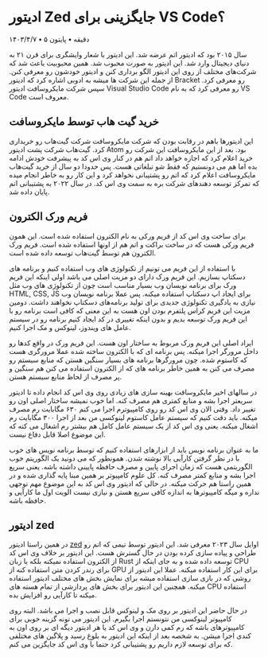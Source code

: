 # ادیتور Zed جایگزینی برای VS Code؟

۱۴۰۳/۴/۷ **•** ۵ دقیقه **•** پایتون

سال ۲۰۱۵ بود که ادیتور اتم عرضه شد. این ادیتور با شعار وایشگری برای قرن ۲۱ به دنیای دیجیتال وارد شد. این ادیتور به صورت محبوب شد. همین محبوبیت باعث شد که شرکت‌های مختلف از روی این ادیتور الگو برداری کنن و ادیتور خودشون رو معرفی کنن. از جمله این شرکت ها میشه به ادوبی اشاره کرد که ادیتور Bracket رو معرفی کرد. سپس شرکت مایکروسافت ادیتور Visual Studio Code رو معرفی کرد که به نام VS Code معروف است. 

## خرید گیت هاب توسط مایکروسافت

این ادیتورها باهم در رقابت بودن که شرکت مایکروسافت شرکت گیت‌هاب رو خریداری کرد. گیت‌هاب شرکت پشت ادیتور Atom بود. بعد از این مایکروسافت این شرکت رو خرید اعلام کرد که اجازه خواهد داد اتم هم در کنار وی اس کد به پیشرفت خودش ادامه بده اما هم می دونستیم که فقط شو تبلغاتی هست. پس حدودا دو سال از خرید گیت‌هاب مایکروسافت اعلام کرد که اتم رو پشتیبانی نخواهد کرد و این کار رو به خاطر انجام میده که تمرکز توسعه دهندهای شرکت بره به سمت وی اس کد. در سال ۲۰۲۲ به پشتیبانی اتم پایان داده شد.

## فریم ورک الکترون

برای ساخت وی اس کد از فریم ورکی به نام الکترون استفاده شده است. این همون فریم ورکی هست که در ساخت براکت و اتم هم از اونها استفاده شده است. فریم ورک الکترون هم توسط گیت‌هاب توسعه داده شده است. 

با استفاده از این فریم می تونیم از تکنولوژی های وب استفاده کنیم و برنامه های دسکتاپ بسازیم. این فریم ورک دارای دو مزیت اصلی می باشد اولی اینکه این فریم ورک برای برنامه نویسان وب بسیار مناسب است چون از تکنولوژی های وب مثل HTML, CSS, JS برای ایجاد اپ دسکتاپ استفاده میکنه. پس عملا برنامه نویسان وب نیازی به یادگیری تکنولوژی جدیدی برای تولید برنامه‌های دسکتاپ نخواهند داشت. دومین مزیت این فریم کراس پلتفرم بودن اون هست به این معنی که کافی است برنامه رو با این فریم ورک توسعه بدیم و بدون اینکه تغییری در کد ایجاد کنیم برنامه رو در سیستم عامل های ویندوز، لینوکس و مک اجرا کنیم.

ایراد اصلی این فریم ورک مربوط به ساختار اون هست. این فریم ورک در واقع کدها رو داخل مرورگر اجرا میکنه. پس برنامه ای که با  الکترون ساخته شده عملا مرورگری هست که کاستوم شده. چون مرورگر‌ها برنامه های بسیار سنگین هستن که منابع سیستم رو مصرف می کنن به همین خاطر برنامه های که از الکترون استفاده می کنن هم سنگین و پر مصرف از لحاظ منابع سیستم هستن.

در سالهای اخیر مایکروسافت بهینه سازی های زیادی روی وی اس کد انجام داده تا ادیتور سریعتر اجرا بشه و منابع کمتری هم مصرف کنه. اما خوب نمیشه ساختار اصلی اون رو تغییر داد. وقتی الان وی اس کد رو روی کامپیوترم اجرا می کنم ۶۳۰ مگابایت رم مصرف میکنه. باید دقت کنیم که سیستم عامل کاستوم لینوکسی من بعد از اجرا ۳۰۰ مگابایت رم اشغال میکنه. یعنی وی اس کد از یک سیستم عامل کامل هم بیشتر رم اشغال می کنه که این موضوع اصلا قابل دفاع نیست.

ما به عنوان برنامه نویس باید از ابزارهای استفاده کنیم که توسط برنامه نویس های خوب با در نظر گرفتن کارآیی بالا نوشته شدن. همونطور که می دونید یک الگوریتم خوب الگوریتمی هست که زمان اجرای پایین و مصرف حافظه پایینی داشته باشه. یعنی سریع اجرا بشه و منابع کمتر مصرف کنه. کل علوم کامپیوتر بر همین مبنا پایه گذاری شده و در همین راستا هم حرکت میکنه. در حالی که ادیتور وی اس کد به این موضوع مهم توجهی نداره و میگه کامپیوترها به اندازه کافی سریع هستن و نیازی نیست الویت اول ما کارآیی و حافظه باشه. 

## ادیتور zed

در همین راستا ادیتور [zed](http://zed.dev) اوایل سال ۲۰۲۳ معرفی شد. این ادیتور توسط تیمی که اتم رو طراحی و پیاده سازی کرده بودن در حال گسترش هست. این ادیتور بر خلاف وی اس کد از الکترون استفاده نمیکنه بلکه با زبان Rust توسعه داده شده  و به جای اینکه از CPU برای رندر کردن متن استفاده کنه از GPU برای این کار استفاده میکنه. عملا این ادیتور از روشی که در بازی سازی استفاده میشه برای نمایش بخش های مختلف ادیتور استفاده میکنه. همچنین این ادیتور برای بخش های پردازشی از تمام هسته های CPU استفاده میکنه تا کارآیی رو افزایش بده.                                                         

در حال حاضر این ادیتور بر روی مک و لینوکس قابل نصب و اجرا می باشد. البته روی کامپیوتر لینوکسی من نتونستم اجرا بگیرم. این ادیتور می تونه گزینه خوبی برای کامپیوترهای باشه که رم کمی دارن و وی اس کد یا هر ادیتور دیگه ای بر روی اون به کندی اجرا میشن. به شخصه بعد از اینکه این ادیتور به بلوغ رسید و پلاگین های مختلفی که برای توسعه لازم داریم رو پشتیبانی کرد حتما با وی اس کد جایگزین می کنم.